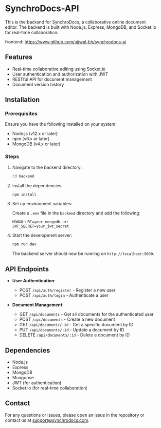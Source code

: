 # SynchroDocs-API

This is the backend for SynchroDocs, a collaborative online document editor. The backend is built with Node.js, Express, MongoDB, and Socket.io for real-time collaboration.

frontend: https://www.github.com/ujjwal-bh/synchrodocs-ui

## Features

- Real-time collaborative editing using Socket.io
- User authentication and authorization with JWT
- RESTful API for document management
- Document version history

## Installation

### Prerequisites

Ensure you have the following installed on your system:

- Node.js (v12.x or later)
- npm (v6.x or later)
- MongoDB (v4.x or later)

### Steps

1. Navigate to the backend directory:

    ```bash
    cd backend
    ```

2. Install the dependencies:

    ```bash
    npm install
    ```

3. Set up environment variables:

    Create a `.env` file in the `backend` directory and add the following:

    ```env
    MONGO_URI=your_mongodb_uri
    JWT_SECRET=your_jwt_secret
    ```

4. Start the development server:

    ```bash
    npm run dev
    ```

    The backend server should now be running on `http://localhost:5000`.

## API Endpoints

- **User Authentication**:
  - POST `/api/auth/register` - Register a new user
  - POST `/api/auth/login` - Authenticate a user

- **Document Management**:
  - GET `/api/documents` - Get all documents for the authenticated user
  - POST `/api/documents` - Create a new document
  - GET `/api/documents/:id` - Get a specific document by ID
  - PUT `/api/documents/:id` - Update a document by ID
  - DELETE `/api/documents/:id` - Delete a document by ID

## Dependencies

- Node.js
- Express
- MongoDB
- Mongoose
- JWT (for authentication)
- Socket.io (for real-time collaboration)

## Contact

For any questions or issues, please open an issue in the repository or contact us at support@synchrodocs.com.
